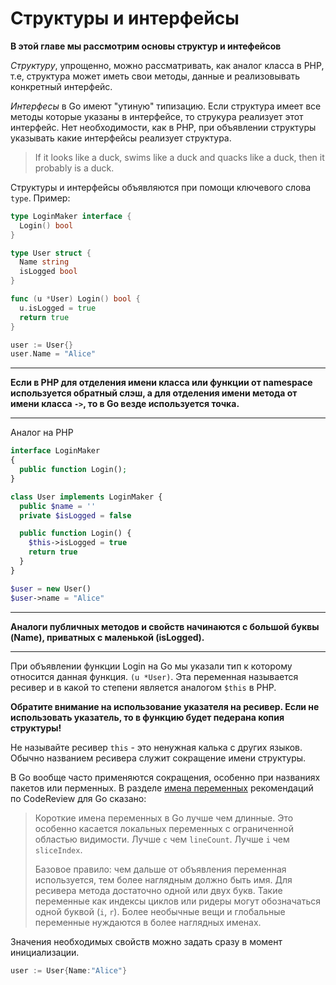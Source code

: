 # Структуры и интерфейсы

**В этой главе мы рассмотрим основы структур и интефейсов**

*Структуру*, упрощенно, можно рассматривать, как аналог класса в PHP, т.е,
структура может иметь свои методы, данные и реализовывать конкретный интерфейс.

*Интерфесы* в Go имеют "утиную" типизацию. Если структура имеет все
методы которые указаны в интерфейсе, то струкура реализует этот интерфейс.
Нет необходимости, как в PHP, при объявлении структуры указывать какие интерфейсы
реализует структура.

> If it looks like a duck, swims like a duck and quacks like a duck, then it probably is a duck.

Структуры и интерфейсы объявляются при помощи ключевого слова `type`. Пример:

```go
type LoginMaker interface {
  Login() bool
}

type User struct {
  Name string
  isLogged bool
}

func (u *User) Login() bool {
  u.isLogged = true
  return true
}

user := User{}
user.Name = "Alice"
```

---
**Если в PHP для отделения имени класса или функции от namespace используется обратный слэш,
а для отделения имени метода от имени класса `->`, то в Go везде используется точка.**

---


Аналог на PHP

```php
interface LoginMaker
{
  public function Login();
}

class User implements LoginMaker {
  public $name = ''
  private $isLogged = false

  public function Login() {
    $this->isLogged = true
    return true
  }
}

$user = new User()
$user->name = "Alice"

```

---
**Аналоги публичных методов и свойств начинаются с большой буквы (Name), приватных
с маленькой (isLogged).**

---


При объявлении функции Login на Go мы указали тип к которому относится данная
функция. ```(u *User)```. Эта переменная называется ресивер и в какой то степени
является аналогом `$this` в PHP.

**Обратите внимание на использование указателя на ресивер. Если не использовать указатель, то в функцию будет педерана копия структуры!**

Не называйте ресивер `this` - это ненужная калька с других языков. Обычно
названием ресивера служит сокращение имени структуры.

В Go вообще часто применяются сокращения, особенно при названиях пакетов или перменных. В разделе
[имена переменных](https://github.com/golang/go/wiki/CodeReviewComments#variable-names)
рекомендаций по CodeReview для Go сказано:

>Короткие имена переменных в Go лучше чем длинные. Это особенно касается локальных
>переменных с ограниченной областью видимости. Лучше `c` чем `lineCount`. Лучше `i` чем `sliceIndex`.
>
>Базовое правило: чем дальше от объявления переменная используется, тем более наглядным
>должно быть имя. Для ресивера метода достаточно одной или двух букв. Такие переменные
>как индексы циклов или ридеры могут обозначаться одной буквой (`i`, `r`).
>Более необычные вещи и глобальные переменные нуждаются в более наглядных именах.



Значения необходимых свойств можно задать сразу в момент инициализации.

```go
user := User{Name:"Alice"}
```
